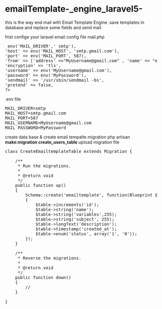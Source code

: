 # emailTemplate-_engine_laravel5-
this is the way end mail with Email Template Engine .save templates in database and replace some fields and send mail

frist confige your laravel email config file
mail.php


<pre>
<?php
'driver' => env('MAIL_DRIVER',' smtp'),
'host' => env('MAIL_HOST', 'smtp.gmail.com'),
'port' => env('MAIL_PORT', 587),
'from' => ['address' =>"MyUsername@gmail.com" , 'name' => "example"],
'encryption' => 'tls',
'username' => env('MyUsername@gmail.com'),
'password' => env('MyPassword'),
'sendmail' => '/usr/sbin/sendmail -bs',
'pretend' => false,
?>
</pre>



.env file
<pre>
MAIL_DRIVER=smtp
MAIL_HOST=smtp.gmail.com
MAIL_PORT=587
MAIL_USERNAME=MyUsername@gmail.com
MAIL_PASSWORD=MyPassword
</pre>

create data base & create email tempalte migration php artisan <b>make:migration create_users_table</b>  upload migration file 
<pre>
class CreateEmailtemplateTable extends Migration {

	/**
	 * Run the migrations.
	 *
	 * @return void
	 */
	public function up()
	{
        Schema::create('emailtemplate', function(Blueprint $table)
        {
            $table->increments('id');
            $table->string('name');
            $table->string('variables',255);
            $table->string('subject', 255);
            $table->longText('description');
            $table->timestamp('created_at');
            $table->enum('status', array('1', '0'));
        });
	}

	/**
	 * Reverse the migrations.
	 *
	 * @return void
	 */
	public function down()
	{
		//
	}

}

</pre>


